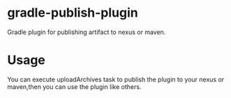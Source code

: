 # gradle-publish-plugin
Gradle plugin for publishing artifact to nexus or maven.

# Usage
You can execute uploadArchives task to publish the plugin to your nexus or maven,then you can use the plugin like others.